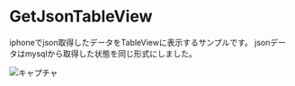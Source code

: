 GetJsonTableView
================

iphoneでjson取得したデータをTableViewに表示するサンプルです。
jsonデータはmysqlから取得した状態を同じ形式にしました。

![キャプチャ](http://simplecode.jp/lolipop/github/getJson.png)


